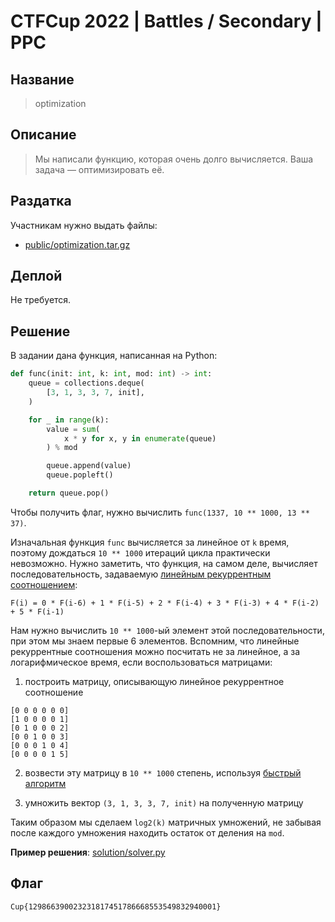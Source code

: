 # CTFCup 2022 | Battles / Secondary | PPC

## Название

> optimization

## Описание

> Мы написали функцию, которая очень долго вычисляется. Ваша задача — оптимизировать её.

## Раздатка

Участникам нужно выдать файлы:

* [public/optimization.tar.gz](public/optimization.tar.gz)

## Деплой

Не требуется.

## Решение

В задании дана функция, написанная на Python:

```python
def func(init: int, k: int, mod: int) -> int:
    queue = collections.deque(
        [3, 1, 3, 3, 7, init],
    )

    for _ in range(k):
        value = sum(
            x * y for x, y in enumerate(queue)
        ) % mod

        queue.append(value)
        queue.popleft()

    return queue.pop()
```

Чтобы получить флаг, нужно вычислить `func(1337, 10 ** 1000, 13 ** 37)`.

Изначальная функция `func` вычисляется за линейное от `k` время, поэтому дождаться `10 ** 1000` итераций цикла практически невозможно. Нужно заметить, что функция, на самом деле, вычисляет последовательность, задаваемую [линейным рекуррентным соотношением](https://en.wikipedia.org/wiki/Recurrence_relation):

```
F(i) = 0 * F(i-6) + 1 * F(i-5) + 2 * F(i-4) + 3 * F(i-3) + 4 * F(i-2) + 5 * F(i-1)
```

Нам нужно вычислить `10 ** 1000`-ый элемент этой последовательности, при этом мы знаем первые 6 элементов. Вспомним, что линейные рекуррентные соотношения можно посчитать не за линейное, а за логарифмическое время, если воспользоваться матрицами:

1. построить матрицу, описывающую линейное рекуррентное соотношение

```
[0 0 0 0 0 0]
[1 0 0 0 0 1]
[0 1 0 0 0 2]
[0 0 1 0 0 3]
[0 0 0 1 0 4]
[0 0 0 0 1 5]
```

2. возвести эту матрицу в `10 ** 1000` степень, используя [быстрый алгоритм](https://en.wikipedia.org/wiki/Exponentiation_by_squaring)

3. умножить вектор `(3, 1, 3, 3, 7, init)` на полученную матрицу

Таким образом мы сделаем `log2(k)` матричных умножений, не забывая после каждого умножения находить остаток от деления на `mod`.

**Пример решения**: [solution/solver.py](solution/solver.py)

## Флаг

```
Cup{129866390023231817451786668553549832940001}
```
